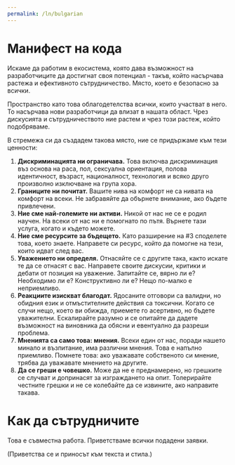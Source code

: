```yaml
---
permalink: /ln/bulgarian
---
```

Манифест на кода
==================

Искаме да работим в екосистема, която дава възможност на разработчиците да достигнат своя потенциал - такъв, който насърчава растежа и ефективното сътрудничество. Място, което е безопасно за всички.

Пространство като това облагодетелства всички, които участват в него. То насърчава нови разработчици да влизат в нашата област. Чрез дискусията и сътрудничеството ние растем и чрез този растеж, който подобряваме.

В стремежа си да създадем такова място, ние се придържаме към тези ценности:

1. **Дискриминацията ни ограничава.** Това включва дискриминация въз основа на раса, пол, сексуална ориентация, полова идентичност, възраст, националност, технология и всяко друго произволно изключване на група хора.
2. **Границите ни почитат.** Вашите нива на комфорт не са нивата на комфорт на всеки. Не забравяйте да обърнете внимание, ако бъдете привлечени.
3. **Ние сме най-големите ни активи.** Никой от нас не се е родил научен. На всеки от нас ни е помогнато по пътя. Върнете тази услуга, когато и където можете.
4. **Ние сме ресурсите за бъдещето.** Като разширение на #3 споделете това, което знаете. Направете си ресурс, който да помогне на тези, които идват след вас.
5. **Уважението ни определя.** Отнасяйте се с другите така, както искате те да се отнасят с вас. Направете своите дискусии, критики и дебати от позиция на уважение. Запитайте се, вярно ли е? Необходимо ли е? Конструктивно ли е? Нещо по-малко е неприемливо.
6. **Реакциите изискват благодат.** Ядосаните отговори са валидни, но обидния език и отмъстителните действия са токсични. Когато се случи нещо, което ви обижда, приемете го асертивно, но бъдете уважителни. Ескалирайте разумно и се опитайте да дадете възможност на виновника да обясни и евентуално да разреши проблема.
7. **Мненията са само това: мнения.** Всеки един от нас, поради нашето минало и възпитание, има различни мнения. Това е напълно приемливо. Помнете това: ако уважавате собственото си мнение, трябва да уважавате мнението на другите.
8. **Да се греши е човешко.** Може да не е преднамерено, но грешките се случват и допринасят за изграждането на опит. Толерирайте честните грешки и не се колебайте да се извините, ако направите такава.

Как да сътрудничите
=================

Това е съвместна работа. Приветстваме всички подадени заявки.

(Приветства се и приносът към текста и стила.)

